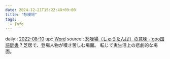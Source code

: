 ```yaml
---
date: 2024-12-21T15:22:48+09:00
title: "愁嘆場"
tags:
  - Info
---
```


daily:: [2022-08-10](Daily_Note/2022-08-10.md)
up:: [Word](Bar/Word.md)
source:: [愁嘆場（しゅうたんば）の意味 - goo国語辞書](https://dictionary.goo.ne.jp/word/%E6%84%81%E5%98%86%E5%A0%B4/)
?
芝居で、登場人物が嘆き苦しむ場面。
転じて実生活上の悲劇的な場面。